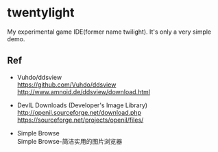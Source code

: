 ﻿twentylight
===========

My experimental game IDE(former name twilight). It's only a very simple demo.

## Ref  
* Vuhdo/ddsview  
https://github.com/Vuhdo/ddsview  
http://www.amnoid.de/ddsview/download.html  

* DevIL Downloads (Developer's Image Library)    
http://openil.sourceforge.net/download.php  
https://sourceforge.net/projects/openil/files/  

* Simple Browse  
Simple Browse-简洁实用的图片浏览器  


